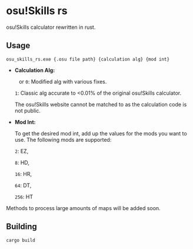 # osu!Skills rs

osu!Skills calculator rewritten in rust.

## Usage

```
osu_skills_rs.exe {.osu file path} {calculation alg} {mod int}
```

- **Calculation Alg:**

    ` ` or `0`: Modified alg with various fixes.

    `1`: Classic alg accurate to <0.01% of the original osu!Skills calculator.

    The osu!Skills website cannot be matched to as the calculation code is not public.

- **Mod Int:**

    To get the desired mod int, add up the values for the mods you want to use. The following mods are supported:

    `2`: EZ,

    `8`: HD,

    `16`: HR,

    `64`: DT,

    `256`: HT

Methods to process large amounts of maps will be added soon.

## Building

```
cargo build
```